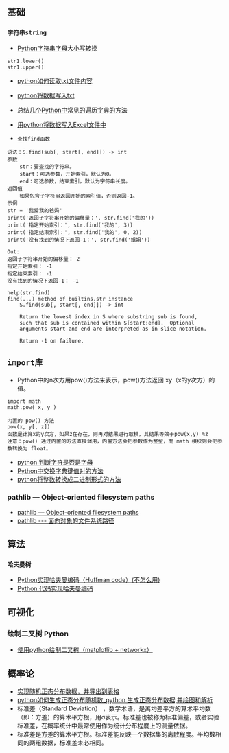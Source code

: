 
## 基础
### `字符串string`
* [Python字符串字母大小写转换](https://blog.csdn.net/TINA_JING_LIU/article/details/122691669)
```
str1.lower()
str1.upper()
```
* [python如何读取txt文件内容](https://m.php.cn/article/479676.html)
* [python将数据写入txt](https://blog.csdn.net/HoyAnGx/article/details/124835576)
* [总结几个Python中常见的遍历字典的方法](https://blog.csdn.net/yaoyuanna/article/details/126009259)
* [用python将数据写入Excel文件中](https://blog.csdn.net/weixin_44322716/article/details/127790436)

* `查找find函数`
```
语法：S.find(sub[, start[, end]]) -> int
参数
    str：要查找的字符串。
    start：可选参数，开始索引，默认为0。
    end：可选参数，结束索引，默认为字符串长度。
返回值
    如果包含子字符串返回开始的索引值，否则返回-1。
示例
str = '我爱我的爸妈'
print('返回子字符串开始的偏移量：', str.find('我的'))
print('指定开始索引：', str.find('我的', 3))
print('指定结束索引：', str.find('我的', 0, 2))
print('没有找到的情况下返回-1：', str.find('姐姐'))

Out:
返回子字符串开始的偏移量： 2
指定开始索引： -1
指定结束索引： -1
没有找到的情况下返回-1： -1

help(str.find)
find(...) method of builtins.str instance
    S.find(sub[, start[, end]]) -> int
    
    Return the lowest index in S where substring sub is found,
    such that sub is contained within S[start:end].  Optional
    arguments start and end are interpreted as in slice notation.
    
    Return -1 on failure.
```


## `import库`
* Python中的n次方用pow()方法来表示，pow()方法返回 xy（x的y次方）的值。
```
import math
math.pow( x, y )

内置的 pow() 方法
pow(x, y[, z])
函数是计算x的y次方，如果z在存在，则再对结果进行取模，其结果等效于pow(x,y) %z
注意：pow() 通过内置的方法直接调用，内置方法会把参数作为整型，而 math 模块则会把参数转换为 float。

```



* [python 判断字符是否是字母](https://blog.csdn.net/weixin_46507345/article/details/123406895)
* [Python中交换字典键值对的方法](https://blog.csdn.net/weixin_46707326/article/details/117387329)
* [python将整数转换成二进制形式的方法](https://blog.csdn.net/ACBC12345/article/details/124441879)


### pathlib — Object-oriented filesystem paths
* [pathlib — Object-oriented filesystem paths](https://docs.python.org/3/library/pathlib.html)
* [pathlib --- 面向对象的文件系统路径](https://docs.python.org/zh-cn/3/library/pathlib.html#)




## 算法
### `哈夫曼树`
* [Python实现哈夫曼编码（Huffman code）(不怎么用)](https://blog.csdn.net/qq_42932667/article/details/121952585)
* [Python 代码实现哈夫曼编码](https://blog.csdn.net/amnesia_h/article/details/123671999)


## 可视化
### 绘制二叉树 Python
* [使用python绘制二叉树（matplotlib + networkx）](https://blog.csdn.net/weixin_50425288/article/details/124019369)

## 概率论
* [实现随机正态分布数据，并导出到表格](https://blog.csdn.net/m0_53533553/article/details/127639771)
* [python如何生成正态分布随机数_python 生成正态分布数据,并绘图和解析](https://blog.csdn.net/weixin_42436482/article/details/112183032)
* 标准差（Standard Deviation） ，数学术语，是离均差平方的算术平均数（即：方差）的算术平方根，用σ表示。标准差也被称为标准偏差，或者实验标准差，在概率统计中最常使用作为统计分布程度上的测量依据。
* 标准差是方差的算术平方根。标准差能反映一个数据集的离散程度。平均数相同的两组数据，标准差未必相同。










